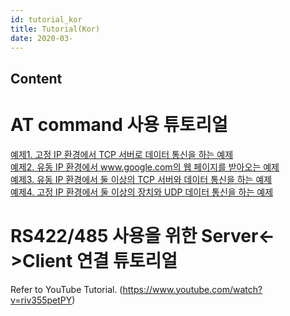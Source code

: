 ```yaml
---
id: tutorial_kor
title: Tutorial(Kor)
date: 2020-03-
---
```



## Content
# AT command 사용 튜토리얼

[예제1. 고정 IP 환경에서 TCP 서버로 데이터 통신을 하는
예제](/products/wiz550s2e/wiz550s2e_tutorial_kr/exam1)  
[예제2. 유동 IP 환경에서 www.google.com의 웹 페이지를 받아오는
예제](/products/wiz550s2e/wiz550s2e_tutorial_kr/exam2)  
[예제3. 유동 IP 환경에서 둘 이상의 TCP 서버와 데이터 통신을 하는
예제](/products/wiz550s2e/wiz550s2e_tutorial_kr/exam3)  
[예제4. 고정 IP 환경에서 둘 이상의 장치와 UDP 데이터 통신을 하는
예제](/products/wiz550s2e/wiz550s2e_tutorial_kr/exam4)

# RS422/485 사용을 위한 Server\<-\>Client 연결 튜토리얼

Refer to YouTube Tutorial.
(<https://www.youtube.com/watch?v=riv355petPY>)
